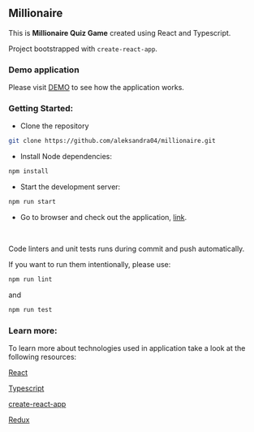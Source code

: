 ## Millionaire

This is **Millionaire Quiz Game** created using React and Typescript.

Project bootstrapped with `create-react-app`.

### Demo application 
Please visit [DEMO](http://aleksandra04.github.io/millionaire) to see how the application works.

### Getting Started:

- Clone the repository

```bash
git clone https://github.com/aleksandra04/millionaire.git
``` 

- Install Node dependencies:

```bash
npm install 
```

- Start the development server:

```bash
npm run start
```

- Go to browser and check out the application, [link](http://localhost:3000).

<br/>

Code linters and unit tests runs during commit and push automatically.

If you want to run them intentionally, please use:
```bash
npm run lint
```

and 

```bash
npm run test
```

### Learn more:

To learn more about technologies used in application take a look at the following resources:

[React](https://reactjs.org/)

[Typescript](https://www.typescriptlang.org/)

[create-react-app](https://create-react-app.dev/)

[Redux](https://redux.js.org/)